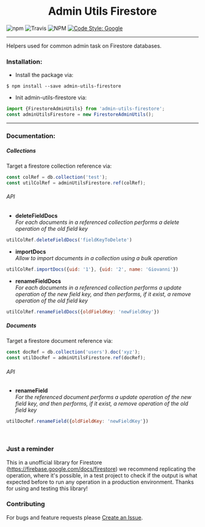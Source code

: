 <div align="center">
  <h1>Admin Utils Firestore</h1>
</div>

![npm](https://img.shields.io/npm/v/admin-utils-firestore.svg)
![Travis](https://img.shields.io/travis/39ro/admin-utils-firestore)
![NPM](https://img.shields.io/npm/l/admin-utils-firestore)
[![Code Style: Google](https://img.shields.io/badge/code%20style-google-blueviolet.svg)](https://github.com/google/gts)

<hr>

Helpers used for common admin task on Firestore databases.


### Installation:

- Install the package via:
```
$ npm install --save admin-utils-firestore
```

- Init admin-utils-firestore via:
```javascript
import {FirestoreAdminUtils} from 'admin-utils-firestore';
const adminUtilsFirestore = new FirestoreAdminUtils();
```

<hr>

### Documentation:

##### Collections
Target a firestore collection reference via:
```javascript
const colRef = db.collection('test');
const utilColRef = adminUtilsFirestore.ref(colRef);
```

###### API

- **deleteFieldDocs**<br>
_For each documents in a referenced collection performs a delete operation of the old field key_
```javascript
utilColRef.deleteFieldDocs('fieldKeyToDelete')
```

- **importDocs**<br>
_Allow to import documents in a collection using a bulk operation_
```javascript
utilColRef.importDocs({uid: '1'}, {uid: '2', name: 'Giovanni'})
```

- **renameFieldDocs**<br>
_For each documents in a referenced collection performs a update operation of the new field key, and then performs, if it exist, a remove operation of the old field key_
```javascript
utilColRef.renameFieldDocs({oldFieldKey: 'newFieldKey'})
```


##### Documents
Target a firestore document reference via:
```javascript
const docRef = db.collection('users').doc('xyz');
const utilDocRef = adminUtilsFirestore.ref(docRef);
```

###### API

- **renameField**<br>
_For the referenced document performs a update operation of the new field key, and then performs, if it exist, a remove operation of the old field key_
```javascript
utilDocRef.renameField({oldFieldKey: 'newFieldKey'})
```


<br>


### Just a reminder
This in a unofficial library for Firestore (https://firebase.google.com/docs/firestore) we recommend replicating the operation, where it's possible, in a test project to check if the output is what expected before to run any operation in a production environment.
Thanks for using and testing this library!

### Contributing
For bugs and feature requests please [Create an Issue](https://github.com/39ro/admin-utils-firestore/issues/new).
